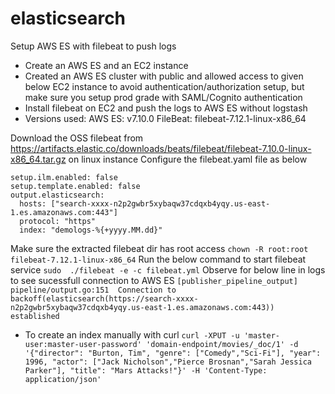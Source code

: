 # elasticsearch
Setup AWS ES with filebeat to push logs

- Create an AWS ES and an EC2 instance
- Created an AWS ES cluster with public and allowed access to given below EC2 instance to avoid authentication/authorization setup, but make sure you setup prod grade with SAML/Cognito authentication
- Install filebeat on EC2 and push the logs to AWS ES without logstash
- Versions used:
  AWS ES: v7.10.0
  FileBeat: filebeat-7.12.1-linux-x86_64
  
Download the OSS filebeat from https://artifacts.elastic.co/downloads/beats/filebeat/filebeat-7.10.0-linux-x86_64.tar.gz on linux instance
Configure the filebeat.yaml file as below
```
setup.ilm.enabled: false
setup.template.enabled: false
output.elasticsearch:
  hosts: ["search-xxxx-n2p2gwbr5xybaqw37cdqxb4yqy.us-east-1.es.amazonaws.com:443"]
  protocol: "https"
  index: "demologs-%{+yyyy.MM.dd}"
```
Make sure the extracted filebeat dir has root access
`chown -R root:root filebeat-7.12.1-linux-x86_64`
Run the below command to start filebeat service
`sudo  ./filebeat -e -c filebeat.yml`
Observe for below line in logs to see sucessfull connection to AWS ES
`[publisher_pipeline_output]     pipeline/output.go:151  Connection to backoff(elasticsearch(https://search-xxxx-n2p2gwbr5xybaqw37cdqxb4yqy.us-east-1.es.amazonaws.com:443)) established
`
- To create an index manually with curl 
`curl -XPUT -u 'master-user:master-user-password' 'domain-endpoint/movies/_doc/1' -d '{"director": "Burton, Tim", "genre": ["Comedy","Sci-Fi"], "year": 1996, "actor": ["Jack Nicholson","Pierce Brosnan","Sarah Jessica Parker"], "title": "Mars Attacks!"}' -H 'Content-Type: application/json'
`

